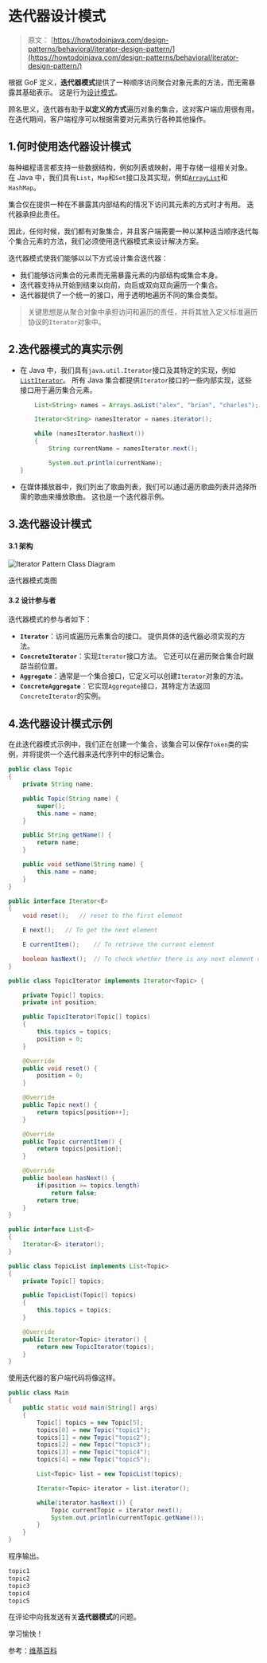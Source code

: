 # 迭代器设计模式

> 原文： [https://howtodoinjava.com/design-patterns/behavioral/iterator-design-pattern/](https://howtodoinjava.com/design-patterns/behavioral/iterator-design-pattern/)

根据 GoF 定义，**迭代器模式**提供了一种顺序访问聚合对象元素的方法，而无需暴露其基础表示。 这是行为[设计模式](https://howtodoinjava.com/gang-of-four-java-design-patterns/)。

顾名思义，迭代器有助于**以定义的方式**遍历对象的集合，这对客户端应用很有用。 在迭代期间，客户端程序可以根据需要对元素执行各种其他操作。

## 1.何时使用迭代器设计模式

每种编程语言都支持一些数据结构，例如列表或映射，用于存储一组相关对象。 在 Java 中，我们具有`List`，`Map`和`Set`接口及其实现，例如[`ArrayList`](https://howtodoinjava.com/java-arraylist/)和`HashMap`。

集合仅在提供一种在不暴露其内部结构的情况下访问其元素的方式时才有用。 迭代器承担此责任。

因此，任何时候，我们都有对象集合，并且客户端需要一种以某种适当顺序迭代每个集合元素的方法，我们必须使用迭代器模式来设计解决方案。

迭代器模式使我们能够以以下方式设计集合迭代器：

*   我们能够访问集合的元素而无需暴露元素的内部结构或集合本身。
*   迭代器支持从开始到结束以向前，向后或双向双向遍历一个集合。
*   迭代器提供了一个统一的接口，用于透明地遍历不同的集合类型。

> 关键思想是从聚合对象中承担访问和遍历的责任，并将其放入定义标准遍历协议的`Iterator`对象中。

## 2.迭代器模式的真实示例

*   在 Java 中，我们具有`java.util.Iterator`接口及其特定的实现，例如[`ListIterator`](https://howtodoinjava.com/java/collections/java-listiterator/)。 所有 Java 集合都提供`Iterator`接口的一些内部实现，这些接口用于遍历集合元素。

    ```java
    	List<String> names = Arrays.asList("alex", "brian", "charles");

    	Iterator<String> namesIterator = names.iterator();

    	while (namesIterator.hasNext()) 
    	{
    		String currentName = namesIterator.next();

    		System.out.println(currentName);
    }

    ```

*   在媒体播放器中，我们列出了歌曲列表，我们可以通过遍历歌曲列表并选择所需的歌曲来播放歌曲。 这也是一个迭代器示例。

## 3.迭代器设计模式

#### 3.1 架构

![Iterator Pattern Class Diagram](img/2f55fa2f26d62033ccb26df996b108f8.png)

迭代器模式类图



#### 3.2 设计参与者

迭代器模式的参与者如下：

*   **`Iterator`**：访问或遍历元素集合的接口。 提供具体的迭代器必须实现的方法。
*   **`ConcreteIterator`**：实现`Iterator`接口方法。 它还可以在遍历聚合集合时跟踪当前位置。
*   **`Aggregate`**：通常是一个集合接口，它定义可以创建`Iterator`对象的方法。
*   **`ConcreteAggregate`**：它实现`Aggregate`接口，其特定方法返回`ConcreteIterator`的实例。

## 4.迭代器设计模式示例

在此迭代器模式示例中，我们正在创建一个集合，该集合可以保存`Token`类的实例，并将提供一个迭代器来迭代序列中的标记集合。

```java
public class Topic 
{
	private String name;

	public Topic(String name) {
		super();
		this.name = name;
	}

	public String getName() {
		return name;
	}

	public void setName(String name) {
		this.name = name;
	}
}

```

```java
public interface Iterator<E> 
{
	void reset();	// reset to the first element

	E next();	// To get the next element

	E currentItem();	// To retrieve the current element

	boolean hasNext();	// To check whether there is any next element or not.
}

```

```java
public class TopicIterator implements Iterator<Topic> {

	private Topic[] topics;
    private int position;

    public TopicIterator(Topic[] topics)
    {
        this.topics = topics;
        position = 0;
    }

	@Override
	public void reset() {
		position = 0;
	}

	@Override
	public Topic next() { 
		return topics[position++];
	}

	@Override
	public Topic currentItem() {
		return topics[position];
	}

	@Override
	public boolean hasNext() {
		if(position >= topics.length)
            return false;
        return true;
	}
}

```

```java
public interface List<E>
{
	Iterator<E> iterator();
}

```

```java
public class TopicList implements List<Topic>
{
	private Topic[] topics;

    public TopicList(Topic[] topics)
    {
        this.topics = topics;
    }

	@Override
	public Iterator<Topic> iterator() {
		return new TopicIterator(topics);
	}
}

```

使用迭代器的客户端代码将像这样。

```java
public class Main 
{
	public static void main(String[] args) 
	{
		Topic[] topics = new Topic[5];
		topics[0] = new Topic("topic1");
		topics[1] = new Topic("topic2");
		topics[2] = new Topic("topic3");
		topics[3] = new Topic("topic4");
		topics[4] = new Topic("topic5");

		List<Topic> list = new TopicList(topics);

		Iterator<Topic> iterator = list.iterator();

		while(iterator.hasNext()) {
			Topic currentTopic = iterator.next();
			System.out.println(currentTopic.getName());
		}
	}
}

```

程序输出。

```java
topic1
topic2
topic3
topic4
topic5

```

在评论中向我发送有关**迭代器模式**的问题。

学习愉快！

参考：[维基百科](https://en.wikipedia.org/wiki/Iterator_pattern)